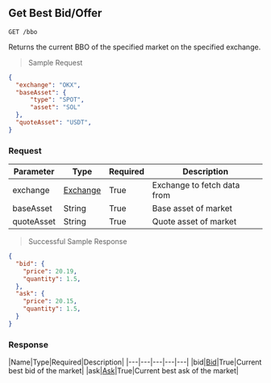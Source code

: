 
## Get Best Bid/Offer

`GET /bbo`

Returns the current BBO of the specified market on the specified exchange.

> Sample Request

```json
{
  "exchange": "OKX",
  "baseAsset": {
      "type": "SPOT",
      "asset": "SOL"
  },
  "quoteAsset": "USDT",
}
```

### Request

|Parameter|Type|Required|Description|
|---|---|---|---|
|exchange|[Exchange](#exchange)|True|Exchange to fetch data from|
|baseAsset|String|True|Base asset of market|
|quoteAsset|String|True|Quote asset of market|

> Successful Sample Response

```json
{
  "bid": {
    "price": 20.19,
    "quantity": 1.5,
  },
  "ask": {
    "price": 20.15,
    "quantity": 1.5,
  }
}
```

### Response

|Name|Type|Required|Description|
|---|---|---|---|---|
|bid|[Bid](#bid)|True|Current best bid of the market|
|ask|[Ask](#ask)|True|Current best ask of the market|

